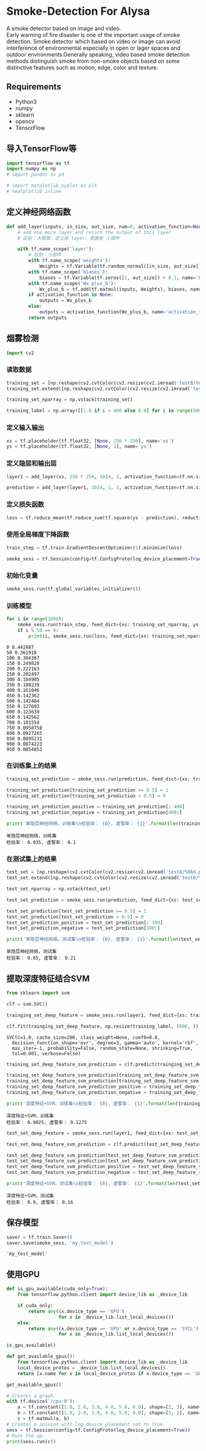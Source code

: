 # Smoke-Detection For Alysa
A smoke detector based on image and video.  
Early warning of fire disaster is one of the important usage of smoke detection.
Smoke detector which based on video or image can avoid interference of environmental especially in open or lager spaces and outdoor environments.Generally speaking, video based smoke detection methods distinguish smoke from non-smoke objects based on some distinctive features such as motion, edge, color and texture.
## Requirements
- Python3
- numpy
- sklearn
- opencv
- TensorFlow

## 导入TensorFlow等


```python
import tensorflow as tf
import numpy as np
# import pandas as pd

# import matplotlib.pyplot as plt
# %matplotlib inline
```

## 定义神经网络函数


```python
def add_layer(inputs, in_size, out_size, num=0, activation_function=None):
    # add one more layer and return the output of this layer
    # 区别：大框架，定义层 layer，里面有 小部件

    with tf.name_scope('layer'):
        # 区别：小部件
        with tf.name_scope('weights'):
            Weights = tf.Variable(tf.random_normal([in_size, out_size]), name='Weights' + str(num))
        with tf.name_scope('biases'):
            biases = tf.Variable(tf.zeros([1, out_size]) + 0.1, name='bias' + str(num))
        with tf.name_scope('Wx_plus_b'):
            Wx_plus_b = tf.add(tf.matmul(inputs, Weights), biases, name='We_plus_b' + str(num))
        if activation_function is None:
            outputs = Wx_plus_b
        else:
            outputs = activation_function(Wx_plus_b, name='activation_function' + str(num))
        return outputs
```

## 烟雾检测


```python
import cv2
```

### 读取数据


```python
training_set = [np.reshape(cv2.cvtColor(cv2.resize(cv2.imread('test8/%06d.png' % i), (256, 256)), cv2.COLOR_BGR2GRAY), (1, 256 * 256)) for i in range(1, 401)]
training_set.extend([np.reshape(cv2.cvtColor(cv2.resize(cv2.imread('test8/%06d.png' % i), (256, 256)), cv2.COLOR_BGR2GRAY), (1, 256 * 256)) for i in range(501, 901)])
```


```python
training_set_nparray = np.vstack(training_set)
```


```python
training_label = np.array([[1.0 if i < 400 else 0.0] for i in range(800)])
```

### 定义输入输出


```python
xs = tf.placeholder(tf.float32, [None, 256 * 256], name='xs')
ys = tf.placeholder(tf.float32, [None, 1], name='ys')
```

### 定义隐层和输出层


```python
layer1 = add_layer(xs, 256 * 256, 1024, 1, activation_function=tf.nn.sigmoid)
```


```python
prediction = add_layer(layer1, 1024, 1, 2, activation_function=tf.nn.sigmoid)
```

### 定义损失函数


```python
loss = tf.reduce_mean(tf.reduce_sum(tf.square(ys - prediction), reduction_indices=[1]))
```

### 使用全局梯度下降函数


```python
train_step = tf.train.GradientDescentOptimizer(1).minimize(loss)
```


```python
smoke_sess = tf.Session(config=tf.ConfigProto(log_device_placement=True, gpu_options=tf.GPUOptions(per_process_gpu_memory_fraction=0.4)))
```

### 初始化变量


```python
smoke_sess.run(tf.global_variables_initializer())
```

### 训练模型


```python
for i in range(1000):
    smoke_sess.run(train_step, feed_dict={xs: training_set_nparray, ys: training_label})
    if i % 50 == 0:
        print(i, smoke_sess.run(loss, feed_dict={xs: training_set_nparray, ys: training_label}))
```

    0 0.442887
    50 0.361918
    100 0.304387
    150 0.249828
    200 0.222163
    250 0.202497
    300 0.184905
    350 0.180239
    400 0.161046
    450 0.142362
    500 0.142484
    550 0.127693
    600 0.123639
    650 0.142562
    700 0.101554
    750 0.0958758
    800 0.0927265
    850 0.0895231
    900 0.0874223
    950 0.0854852


### 在训练集上的结果


```python
training_set_prediction = smoke_sess.run(prediction, feed_dict={xs: training_set_nparray})
```


```python
training_set_prediction[training_set_prediction >= 0.5] = 1
training_set_prediction[training_set_prediction < 0.5] = 0
```


```python
training_set_prediction_positive = training_set_prediction[: 400]
training_set_prediction_negative = training_set_prediction[400:]
```


```python
print('单隐层神经网络，训练集\n检验率： {0}, 虚警率： {1}'.format(len(training_set_prediction_positive[training_set_prediction_positive == 1]) / len(training_set_prediction_positive), len(training_set_prediction_negative[training_set_prediction_negative == 1]) / len(training_set_prediction_negative)))
```

    单隐层神经网络，训练集
    检验率： 0.935, 虚警率： 0.1


### 在测试集上的结果


```python
test_set = [np.reshape(cv2.cvtColor(cv2.resize(cv2.imread('test8/%06d.png' % i), (256, 256)), cv2.COLOR_BGR2GRAY), (1, 256 * 256)) for i in range(401, 501)]
test_set.extend([np.reshape(cv2.cvtColor(cv2.resize(cv2.imread('test8/%06d.png' % i), (256, 256)), cv2.COLOR_BGR2GRAY), (1, 256 * 256)) for i in range(901, 1001)])
```


```python
test_set_nparray = np.vstack(test_set)
```


```python
test_set_prediction = smoke_sess.run(prediction, feed_dict={xs: test_set_nparray})
```


```python
test_set_prediction[test_set_prediction >= 0.5] = 1
test_set_prediction[test_set_prediction < 0.5] = 0
test_set_prediction_positive = test_set_prediction[: 100]
test_set_prediction_negative = test_set_prediction[100:]
```


```python
print('单隐层神经网络，测试集\n检验率： {0}, 虚警率： {1}'.format(len(test_set_prediction_positive[test_set_prediction_positive == 1]) / len(test_set_prediction_positive), len(test_set_prediction_negative[test_set_prediction_negative == 1]) / len(test_set_prediction_negative)))
```

    单隐层神经网络，测试集
    检验率： 0.85, 虚警率： 0.21


## 提取深度特征结合SVM


```python
from sklearn import svm
```


```python
clf = svm.SVC()
```


```python
trainging_set_deep_feature = smoke_sess.run(layer1, feed_dict={xs: training_set_nparray})
```


```python
clf.fit(trainging_set_deep_feature, np.resize(training_label, (800, )))
```




    SVC(C=1.0, cache_size=200, class_weight=None, coef0=0.0,
      decision_function_shape='ovr', degree=3, gamma='auto', kernel='rbf',
      max_iter=-1, probability=False, random_state=None, shrinking=True,
      tol=0.001, verbose=False)




```python
training_set_deep_feature_svm_prediction = clf.predict(trainging_set_deep_feature)
```


```python
training_set_deep_feature_svm_prediction[training_set_deep_feature_svm_prediction >= 0.5] = 1
training_set_deep_feature_svm_prediction[training_set_deep_feature_svm_prediction < 0.5] = 0
training_set_deep_feature_svm_prediction_positive = training_set_deep_feature_svm_prediction[: 400]
training_set_deep_feature_svm_prediction_negative = training_set_deep_feature_svm_prediction[400:]
```


```python
print('深度特征+SVM，训练集\n检验率： {0}, 虚警率： {1}'.format(len(training_set_deep_feature_svm_prediction_positive[training_set_deep_feature_svm_prediction_positive == 1]) / len(training_set_deep_feature_svm_prediction_positive), len(training_set_deep_feature_svm_prediction_negative[training_set_deep_feature_svm_prediction_negative == 1]) / len(training_set_deep_feature_svm_prediction_negative)))
```

    深度特征+SVM，训练集
    检验率： 0.9025, 虚警率： 0.1275



```python
test_set_deep_feature = smoke_sess.run(layer1, feed_dict={xs: test_set_nparray})
```


```python
test_set_deep_feature_svm_prediction = clf.predict(test_set_deep_feature)
```


```python
test_set_deep_feature_svm_prediction[test_set_deep_feature_svm_prediction >= 0.5] = 1
test_set_deep_feature_svm_prediction[test_set_deep_feature_svm_prediction < 0.5] = 0
test_set_deep_feature_svm_prediction_positive = test_set_deep_feature_svm_prediction[: 100]
test_set_deep_feature_svm_prediction_negative = test_set_deep_feature_svm_prediction[100:]
```


```python
print('深度特征+SVM，测试集\n检验率： {0}, 虚警率： {1}'.format(len(test_set_deep_feature_svm_prediction_positive[test_set_deep_feature_svm_prediction_positive == 1]) / len(test_set_deep_feature_svm_prediction_positive), len(test_set_deep_feature_svm_prediction_negative[test_set_deep_feature_svm_prediction_negative == 1]) / len(test_set_deep_feature_svm_prediction_negative)))
```

    深度特征+SVM，测试集
    检验率： 0.9, 虚警率： 0.16


## 保存模型


```python
saver = tf.train.Saver()
saver.save(smoke_sess, 'my_test_model')
```




    'my_test_model'



## 使用GPU


```python
def is_gpu_available(cuda_only=True):
    from tensorflow.python.client import device_lib as _device_lib

    if cuda_only:
        return any((x.device_type == 'GPU')
                   for x in _device_lib.list_local_devices())
    else:
        return any((x.device_type == 'GPU' or x.device_type == 'SYCL')
                   for x in _device_lib.list_local_devices())
```


```python
is_gpu_available()
```


```python
def get_available_gpus():
    from tensorflow.python.client import device_lib as _device_lib
    local_device_protos = _device_lib.list_local_devices()
    return [x.name for x in local_device_protos if x.device_type == 'GPU']
```


```python
get_available_gpus()
```


```python
# Creates a graph.
with tf.device('/cpu:0'):
    a = tf.constant([1.0, 2.0, 3.0, 4.0, 5.0, 6.0], shape=[2, 3], name='a')
    b = tf.constant([1.0, 2.0, 3.0, 4.0, 5.0, 6.0], shape=[3, 2], name='b')
    c = tf.matmul(a, b)
# Creates a session with log_device_placement set to True.
sess = tf.Session(config=tf.ConfigProto(log_device_placement=True))
# Runs the op.
print(sess.run(c))
```
